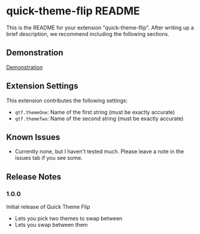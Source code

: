 # quick-theme-flip README

This is the README for your extension "quick-theme-flip". After writing up a brief description, we recommend including the following sections.

## Demonstration

[Demonstration](http://i.imgur.com/bUfVXqh.gif)

## Extension Settings

This extension contributes the following settings:

* `qtf.themeOne`: Name of the first string (must be exactly accurate)
* `qtf.themeTwo`: Name of the second string (must be exactly accurate)

## Known Issues

* Currently none, but I haven't tested much. Please leave a note in the issues tab if you see some.
## Release Notes

### 1.0.0

Initial release of Quick Theme Flip

* Lets you pick two themes to swap between
* Lets you swap between them
